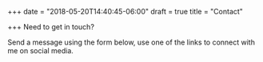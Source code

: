 +++
date = "2018-05-20T14:40:45-06:00"
draft = true
title = "Contact"

+++
Need to get in touch? 

Send a message using the form below, use one of the links to connect with me on social media. 